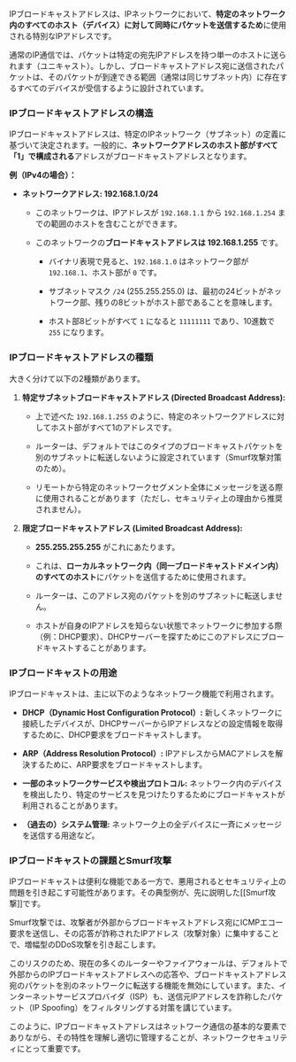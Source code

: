 IPブロードキャストアドレスは、IPネットワークにおいて、**特定のネットワーク内のすべてのホスト（デバイス）に対して同時にパケットを送信するため**に使用される特別なIPアドレスです。

通常のIP通信では、パケットは特定の宛先IPアドレスを持つ単一のホストに送られます（ユニキャスト）。しかし、ブロードキャストアドレス宛に送信されたパケットは、そのパケットが到達できる範囲（通常は同じサブネット内）に存在するすべてのデバイスが受信するように設計されています。

### IPブロードキャストアドレスの構造

IPブロードキャストアドレスは、特定のIPネットワーク（サブネット）の定義に基づいて決定されます。一般的に、**ネットワークアドレスのホスト部がすべて「1」で構成される**アドレスがブロードキャストアドレスとなります。

**例（IPv4の場合）：**

- **ネットワークアドレス: 192.168.1.0/24**
    
    - このネットワークは、IPアドレスが `192.168.1.1` から `192.168.1.254` までの範囲のホストを含むことができます。
        
    - このネットワークの**ブロードキャストアドレスは 192.168.1.255** です。
        
        - バイナリ表現で見ると、`192.168.1.0` はネットワーク部が `192.168.1`、ホスト部が `0` です。
            
        - サブネットマスク `/24` (255.255.255.0) は、最初の24ビットがネットワーク部、残りの8ビットがホスト部であることを意味します。
            
        - ホスト部8ビットがすべて `1` になると `11111111` であり、10進数で `255` になります。
            

### IPブロードキャストアドレスの種類

大きく分けて以下の2種類があります。

1. **特定サブネットブロードキャストアドレス (Directed Broadcast Address):**
    
    - 上で述べた `192.168.1.255` のように、特定のネットワークアドレスに対してホスト部がすべて1のアドレスです。
        
    - ルーターは、デフォルトではこのタイプのブロードキャストパケットを別のサブネットに転送しないように設定されています（Smurf攻撃対策のため）。
        
    - リモートから特定のネットワークセグメント全体にメッセージを送る際に使用されることがあります（ただし、セキュリティ上の理由から推奨されません）。
        
2. **限定ブロードキャストアドレス (Limited Broadcast Address):**
    
    - **255.255.255.255** がこれにあたります。
        
    - これは、**ローカルネットワーク内（同一ブロードキャストドメイン内）のすべてのホスト**にパケットを送信するために使用されます。
        
    - ルーターは、このアドレス宛のパケットを別のサブネットに転送しません。
        
    - ホストが自身のIPアドレスを知らない状態でネットワークに参加する際（例：DHCP要求）、DHCPサーバーを探すためにこのアドレスにブロードキャストすることがあります。
        

### IPブロードキャストの用途

IPブロードキャストは、主に以下のようなネットワーク機能で利用されます。

- **DHCP（Dynamic Host Configuration Protocol）:** 新しくネットワークに接続したデバイスが、DHCPサーバーからIPアドレスなどの設定情報を取得するために、DHCP要求をブロードキャストします。
    
- **ARP（Address Resolution Protocol）:** IPアドレスからMACアドレスを解決するために、ARP要求をブロードキャストします。
    
- **一部のネットワークサービスや検出プロトコル:** ネットワーク内のデバイスを検出したり、特定のサービスを見つけたりするためにブロードキャストが利用されることがあります。
    
- **（過去の）システム管理:** ネットワーク上の全デバイスに一斉にメッセージを送信する用途など。
    

### IPブロードキャストの課題とSmurf攻撃

IPブロードキャストは便利な機能である一方で、悪用されるとセキュリティ上の問題を引き起こす可能性があります。その典型例が、先に説明した[[Smurf攻撃]]です。

Smurf攻撃では、攻撃者が外部からブロードキャストアドレス宛にICMPエコー要求を送信し、その応答が詐称されたIPアドレス（攻撃対象）に集中することで、増幅型のDDoS攻撃を引き起こします。

このリスクのため、現在の多くのルーターやファイアウォールは、デフォルトで外部からのIPブロードキャストアドレスへの応答や、ブロードキャストアドレス宛のパケットを別のネットワークに転送する機能を無効にしています。また、インターネットサービスプロバイダ（ISP）も、送信元IPアドレスを詐称したパケット（IP Spoofing）をフィルタリングする対策を講じています。

このように、IPブロードキャストアドレスはネットワーク通信の基本的な要素でありながら、その特性を理解し適切に管理することが、ネットワークセキュリティにとって重要です。